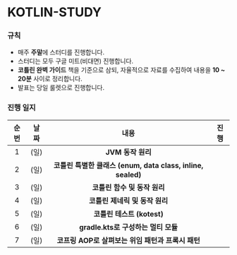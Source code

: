 # KOTLIN-STUDY

### 규칙

* 매주 **주말**에 스터디를 진행합니다.
* 스터디는 모두 구글 미트(비대면) 진행합니다.
* **코틀린 완벽 가이드** 책을 기준으로 삼되, 자율적으로 자료를 수집하여 내용을 **10 ~ 20분** 사이로 정리합니다.
* 발표는 당일 룰렛으로 진행합니다.

### 진행 일지

| 순번 | 날짜  |                         내용                         | 진행 |
|:--:|:---:|:--------------------------------------------------:|:--:|
| 1  | (일) |                   **JVM 동작 원리**                    |    |
| 2  | (일) | **코틀린 특별한 클래스 (enum, data class, inline, sealed)** |    |
| 3  | (일) |                 **코틀린 함수 및 동작 원리**                 |    |
| 4  | (일) |                **코틀린 제네릭 및 동작 원리**                 |    |
| 5  | (일) |                **코틀린 테스트 (kotest)**                |    |
| 6  | (일) |             **gradle.kts로 구성하는 멀티 모듈**             |    |
| 7  | (일) |          **코프링 AOP로 살펴보는 위임 패턴과 프록시 패턴**           |    |
